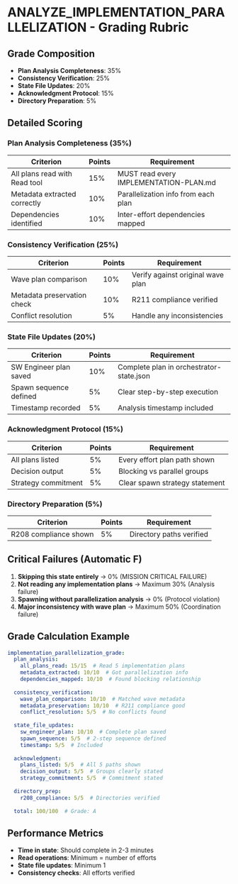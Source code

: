 # ANALYZE_IMPLEMENTATION_PARALLELIZATION - Grading Rubric

## Grade Composition
- **Plan Analysis Completeness**: 35%
- **Consistency Verification**: 25%
- **State File Updates**: 20%
- **Acknowledgment Protocol**: 15%
- **Directory Preparation**: 5%

## Detailed Scoring

### Plan Analysis Completeness (35%)
| Criterion | Points | Requirement |
|-----------|--------|-------------|
| All plans read with Read tool | 15% | MUST read every IMPLEMENTATION-PLAN.md |
| Metadata extracted correctly | 10% | Parallelization info from each plan |
| Dependencies identified | 10% | Inter-effort dependencies mapped |

### Consistency Verification (25%)
| Criterion | Points | Requirement |
|-----------|--------|-------------|
| Wave plan comparison | 10% | Verify against original wave plan |
| Metadata preservation check | 10% | R211 compliance verified |
| Conflict resolution | 5% | Handle any inconsistencies |

### State File Updates (20%)
| Criterion | Points | Requirement |
|-----------|--------|-------------|
| SW Engineer plan saved | 10% | Complete plan in orchestrator-state.json |
| Spawn sequence defined | 5% | Clear step-by-step execution |
| Timestamp recorded | 5% | Analysis timestamp included |

### Acknowledgment Protocol (15%)
| Criterion | Points | Requirement |
|-----------|--------|-------------|
| All plans listed | 5% | Every effort plan path shown |
| Decision output | 5% | Blocking vs parallel groups |
| Strategy commitment | 5% | Clear spawn strategy statement |

### Directory Preparation (5%)
| Criterion | Points | Requirement |
|-----------|--------|-------------|
| R208 compliance shown | 5% | Directory paths verified |

## Critical Failures (Automatic F)

1. **Skipping this state entirely** → 0% (MISSION CRITICAL FAILURE)
2. **Not reading any implementation plans** → Maximum 30% (Analysis failure)
3. **Spawning without parallelization analysis** → 0% (Protocol violation)
4. **Major inconsistency with wave plan** → Maximum 50% (Coordination failure)

## Grade Calculation Example

```yaml
implementation_parallelization_grade:
  plan_analysis:
    all_plans_read: 15/15  # Read 5 implementation plans
    metadata_extracted: 10/10  # Got parallelization info
    dependencies_mapped: 10/10  # Found blocking relationship
    
  consistency_verification:
    wave_plan_comparison: 10/10  # Matched wave metadata
    metadata_preservation: 10/10  # R211 compliance good
    conflict_resolution: 5/5  # No conflicts found
    
  state_file_updates:
    sw_engineer_plan: 10/10  # Complete plan saved
    spawn_sequence: 5/5  # 2-step sequence defined
    timestamp: 5/5  # Included
    
  acknowledgment:
    plans_listed: 5/5  # All 5 paths shown
    decision_output: 5/5  # Groups clearly stated
    strategy_commitment: 5/5  # Commitment stated
    
  directory_prep:
    r208_compliance: 5/5  # Directories verified
    
  total: 100/100  # Grade: A
```

## Performance Metrics

- **Time in state**: Should complete in 2-3 minutes
- **Read operations**: Minimum = number of efforts
- **State file updates**: Minimum 1
- **Consistency checks**: All efforts verified